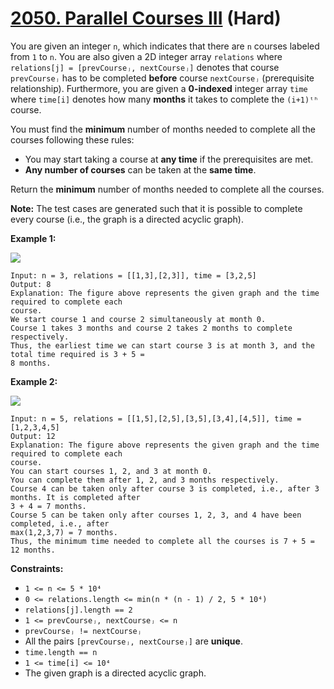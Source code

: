 # [2050. Parallel Courses III][link] (Hard)

[link]: https://leetcode.com/problems/parallel-courses-iii/

You are given an integer `n`, which indicates that there are `n` courses labeled from `1` to `n`.
You are also given a 2D integer array `relations` where `relations[j] = [prevCourseⱼ, nextCourseⱼ]`
denotes that course `prevCourseⱼ` has to be completed **before** course `nextCourseⱼ` (prerequisite
relationship). Furthermore, you are given a **0-indexed** integer array `time` where `time[i]`
denotes how many **months** it takes to complete the `(i+1)ᵗʰ` course.

You must find the **minimum** number of months needed to complete all the courses following these
rules:

- You may start taking a course at **any time** if the prerequisites are met.
- **Any number of courses** can be taken at the **same time**.

Return the **minimum** number of months needed to complete all the courses.

**Note:** The test cases are generated such that it is possible to complete every course (i.e., the
graph is a directed acyclic graph).

**Example 1:**

 **![](https://assets.leetcode.com/uploads/2021/10/07/ex1.png)**

```
Input: n = 3, relations = [[1,3],[2,3]], time = [3,2,5]
Output: 8
Explanation: The figure above represents the given graph and the time required to complete each
course.
We start course 1 and course 2 simultaneously at month 0.
Course 1 takes 3 months and course 2 takes 2 months to complete respectively.
Thus, the earliest time we can start course 3 is at month 3, and the total time required is 3 + 5 =
8 months.
```

**Example 2:**

 **![](https://assets.leetcode.com/uploads/2021/10/07/ex2.png)**

```
Input: n = 5, relations = [[1,5],[2,5],[3,5],[3,4],[4,5]], time = [1,2,3,4,5]
Output: 12
Explanation: The figure above represents the given graph and the time required to complete each
course.
You can start courses 1, 2, and 3 at month 0.
You can complete them after 1, 2, and 3 months respectively.
Course 4 can be taken only after course 3 is completed, i.e., after 3 months. It is completed after
3 + 4 = 7 months.
Course 5 can be taken only after courses 1, 2, 3, and 4 have been completed, i.e., after
max(1,2,3,7) = 7 months.
Thus, the minimum time needed to complete all the courses is 7 + 5 = 12 months.
```

**Constraints:**

- `1 <= n <= 5 * 10⁴`
- `0 <= relations.length <= min(n * (n - 1) / 2, 5 * 10⁴)`
- `relations[j].length == 2`
- `1 <= prevCourseⱼ, nextCourseⱼ <= n`
- `prevCourseⱼ != nextCourseⱼ`
- All the pairs `[prevCourseⱼ, nextCourseⱼ]` are **unique**.
- `time.length == n`
- `1 <= time[i] <= 10⁴`
- The given graph is a directed acyclic graph.
